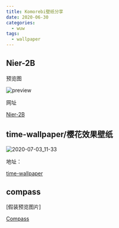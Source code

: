 ```yaml
---
title: Komorebi壁纸分享
date: 2020-06-30
categories:
  - wuw
tags:
  - wallpaper
---
```


## Nier-2B

预览图

![preview](https://gitee.com/snowyan/image/raw/master/1593482379_20200630095933874_417200333.jpg)

网址

[Nier-2B](https://snowyan.gitee.io/nier)

## time-wallpaper/樱花效果壁纸

![2020-07-03_11-33](https://gitee.com/snowyan/image/raw/master/1593747290_20200703113441193_317162427.png)

地址：

[time-wallpaper](https://snowyan.gitee.io/time-wallpaper)

## compass

[假装预览图片]

[Compass](https://snowyan.gitee.io/compass)